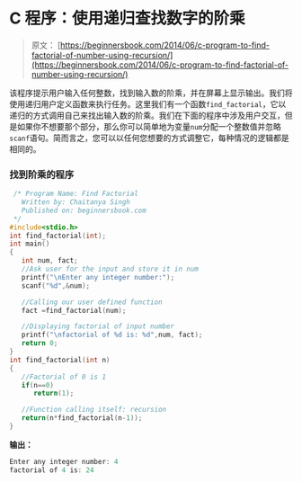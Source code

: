# C 程序：使用递归查找数字的阶乘

> 原文： [https://beginnersbook.com/2014/06/c-program-to-find-factorial-of-number-using-recursion/](https://beginnersbook.com/2014/06/c-program-to-find-factorial-of-number-using-recursion/)

该程序提示用户输入任何整数，找到输入数的阶乘，并在屏幕上显示输出。我们将使用递归用户定义函数来执行任务。这里我们有一个函数`find_factorial`，它以递归的方式调用自己来找出输入数的阶乘。我们在下面的程序中涉及用户交互，但是如果你不想要那个部分，那么你可以简单地为变量`num`分配一个整数值并忽略`scanf`语句。简而言之，您可以以任何您想要的方式调整它，每种情况的逻辑都是相同的。

### 找到阶乘的程序

```c
 /* Program Name: Find Factorial
   Written by: Chaitanya Singh
   Published on: beginnersbook.com
 */
#include<stdio.h>
int find_factorial(int);
int main()
{
   int num, fact;
   //Ask user for the input and store it in num
   printf("\nEnter any integer number:");
   scanf("%d",&num);

   //Calling our user defined function
   fact =find_factorial(num);

   //Displaying factorial of input number
   printf("\nfactorial of %d is: %d",num, fact);
   return 0;
}
int find_factorial(int n)
{
   //Factorial of 0 is 1 
   if(n==0)
      return(1);

   //Function calling itself: recursion
   return(n*find_factorial(n-1));
}
```

**输出：**

```c
Enter any integer number: 4
factorial of 4 is: 24
```